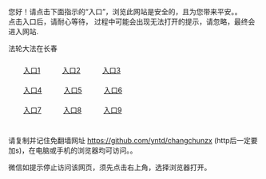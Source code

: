 您好！请点击下面指示的“入口”，浏览此网站是安全的，且为您带来平安。。 <br/>
点击入口后，请耐心等待， 过程中可能会出现无法打开的提示，请忽略，最终会进入网站. </br>

法轮大法在长春<br/>
<div style="padding:10px"><a style="margin:20px" target="_blank" href="https://ddg2yxucymmb9.cloudfront.net/2Qpsp?ihvqjo" id="ccLink1" rel="nofollow">入口1</a> <a target="_blank" style="margin:20px" href="https://d30fc0jizo32qd.cloudfront.net/2Qpsp?lnphj" id="ccLink2" rel="nofollow">入口2</a> <a style="margin:20px" target="_blank" href="https://d1xjyy96yc0o1p.cloudfront.net/2Qpsp?icxmgwin" id="ccLink3" rel="nofollow">入口3</a></div>

<div style="padding:10px" ><a style="margin:20px" target="_blank" href="https://ddg2yxucymmb9.cloudfront.net/2Qpsp?ihvqjo" id="ccLink4" rel="nofollow">入口4</a> <a style="margin:20px" href="https://d30fc0jizo32qd.cloudfront.net/2Qpsp?lnphj" target="_blank" id="ccLink5" rel="nofollow">入口5</a> <a style="margin:20px" href="https://d1xjyy96yc0o1p.cloudfront.net/2Qpsp?icxmgwin" target="_blank" id="ccLink6" rel="nofollow">入口6</a></div>

<div style="padding:10px"><a style="margin:20px" target="_blank" href="https://ddg2yxucymmb9.cloudfront.net/2Qpsp?ihvqjo" id="ccLink7" rel="nofollow">入口7</a> <a style="margin:20px" href="https://d30fc0jizo32qd.cloudfront.net/2Qpsp?lnphj" target="_blank" id="ccLink8" rel="nofollow">入口8</a> <a style="margin:20px" target="_blank" href="https://d1xjyy96yc0o1p.cloudfront.net/2Qpsp?icxmgwin" id="ccLink9" rel="nofollow">入口9</a></div>

<br/>



请复制并记住免翻墙网址 https://github.com/yntd/changchunzx (http后一定要加s)，在电脑或手机的浏览器均可访问。。<br/>

微信如提示停止访问该网页，须先点击右上角，选择浏览器打开。
